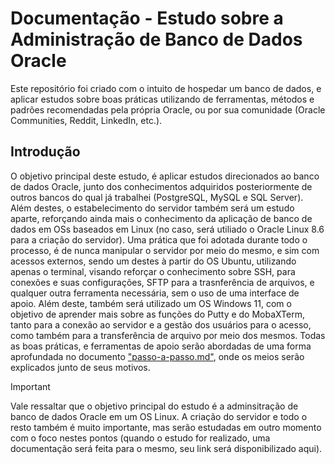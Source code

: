 # Documentação - Estudo sobre a Administração de Banco de Dados Oracle
Este repositório foi criado com o intuito de hospedar um banco de dados, e aplicar estudos sobre boas práticas utilizando de ferramentas, métodos e padrões recomendadas pela própria Oracle, ou por sua comunidade (Oracle Communities, Reddit, LinkedIn, etc.).
## Introdução
O objetivo principal deste estudo, é aplicar estudos direcionados ao banco de dados Oracle, junto dos conhecimentos adquiridos posteriormente de outros bancos do qual já trabalhei (PostgreSQL, MySQL e SQL Server). Além destes, o estabelecimento do servidor também será um estudo aparte, reforçando ainda mais o conhecimento da aplicação de banco de dados em OSs baseados em Linux (no caso, será utiliado o Oracle Linux 8.6 para a criação do servidor).
Uma prática que foi adotada durante todo o processo, é de nunca manipular o servidor por meio do mesmo, e sim com acessos externos, sendo um destes à partir do OS Ubuntu, utilizando apenas o terminal, visando reforçar o conhecimento sobre SSH, para conexões e suas configurações, SFTP para a trasnferência de arquivos, e qualquer outra ferramenta necessária, sem o uso de uma interface de apoio. Além deste, também será utilizado um OS Windows 11, com o objetivo de aprender mais sobre as funções do Putty e do MobaXTerm, tanto para a conexão ao servidor e a gestão dos usuários para o acesso, como também para a transferência de arquivo por meio dos mesmos.
Todas as boas práticas, e ferramentas de apoio serão abordadas de uma forma aprofundada no documento ["passo-a-passo.md"](https://github.com/oherikee/oracle_linux_9/blob/main/passo-a-passo.md), onde os meios serão explicados junto de seus motivos.
> [!Important]
> Vale ressaltar que o objetivo principal do estudo é a adminsitração de banco de dados Oracle em um OS Linux. A criação do servidor e todo o resto também é muito importante, mas serão estudadas em outro momento com o foco nestes pontos (quando o estudo for realizado, uma documentação será feita para o mesmo, seu link será disponibilizado aqui).
